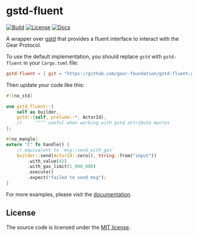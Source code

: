 # gstd-fluent

[![Build][build_badge]][build_href]
[![License][lic_badge]][lic_href]
[![Docs][docs_badge]][docs_href]

[build_badge]: https://img.shields.io/github/actions/workflow/status/gear-foundation/gstd-fluent/ci.yml?label=Build
[build_href]: https://github.com/gear-foundation/gstd-fluent/actions/workflows/ci.yml

[lic_badge]: https://img.shields.io/badge/License-MIT-success
[lic_href]: LICENSE

[docs_badge]: https://img.shields.io/badge/Docs-online-5023dd
[docs_href]: https://dapp.rs/gstd-fluent/gstd_fluent/

A wrapper over [gstd](https://github.com/gear-tech/gear/tree/master/gstd)
that provides a fluent interface to interact with the Gear Protocol.

To use the default implementation, you should replace `gstd` with `gstd-fluent` in your `Cargo.toml` file:

```toml
gstd-fluent = { git = "https://github.com/gear-foundation/gstd-fluent.git" }
```

Then update your code like this:

```rust
#![no_std]

use gstd_fluent::{
    self as builder,
    gstd::{self, prelude::*, ActorId},
    //     ^^^^ useful when working with gstd attribute macros
};

#[no_mangle]
extern "C" fn handle() {
    // equivalent to `msg::send_with_gas`
    builder::send(ActorId::zero(), String::from("input"))
        .with_value(42)
        .with_gas_limit(1_000_000)
        .execute()
        .expect("failed to send msg");
}
```

For more examples, please visit the [documentation][docs_href].

## License

The source code is licensed under the [MIT license](LICENSE).
